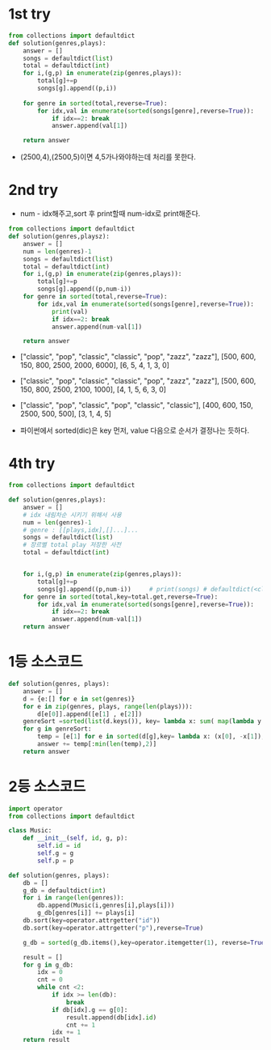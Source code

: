# 1st try
```python
from collections import defaultdict
def solution(genres,plays):
    answer = []
    songs = defaultdict(list)
    total = defaultdict(int)
    for i,(g,p) in enumerate(zip(genres,plays)):
        total[g]+=p
        songs[g].append((p,i))
        
    for genre in sorted(total,reverse=True):
        for idx,val in enumerate(sorted(songs[genre],reverse=True)):
            if idx==2: break
            answer.append(val[1])

    return answer
```

- (2500,4),(2500,5)이면 4,5가나와야하는데 처리를 못한다.

# 2nd try
- num - idx해주고,sort 후 print할때 num-idx로 print해준다.
```python
from collections import defaultdict
def solution(genres,playsz):
    answer = []
    num = len(genres)-1
    songs = defaultdict(list)
    total = defaultdict(int)
    for i,(g,p) in enumerate(zip(genres,plays)):
        total[g]+=p
        songs[g].append((p,num-i))
    for genre in sorted(total,reverse=True):
        for idx,val in enumerate(sorted(songs[genre],reverse=True)):
            print(val)
            if idx==2: break
            answer.append(num-val[1])

    return answer
```
- ["classic", "pop", "classic", "classic", "pop", "zazz", "zazz"], [500, 600, 150, 800, 2500, 2000, 6000], [6, 5, 4, 1, 3, 0]
- ["classic", "pop", "classic", "classic", "pop", "zazz", "zazz"], [500, 600, 150, 800, 2500, 2100, 1000], [4, 1, 5, 6, 3, 0]
- ["classic", "pop", "classic", "pop", "classic", "classic"], [400, 600, 150, 2500, 500, 500], [3, 1, 4, 5]

- 파이썬에서 sorted(dic)은 key 먼저, value 다음으로 순서가 결정나는 듯하다.

# 4th try
```python
from collections import defaultdict

def solution(genres,plays):
    answer = []
    # idx 내림차순 시키기 위해서 사용
    num = len(genres)-1
    # genre : [[plays,idx],[]...]...
    songs = defaultdict(list)
    # 장르별 total play 저장한 사전
    total = defaultdict(int)


    for i,(g,p) in enumerate(zip(genres,plays)):
        total[g]+=p
        songs[g].append((p,num-i))     # print(songs) # defaultdict(<class 'list'>, {'classic': [[500, 0], [150, 2], [800, 3]], 'pop': [[600, 1], [2500, 4]]})
    for genre in sorted(total,key=total.get,reverse=True):
        for idx,val in enumerate(sorted(songs[genre],reverse=True)):
            if idx==2: break
            answer.append(num-val[1])
    return answer
```

# 1등 소스코드

```python
def solution(genres, plays):
    answer = []
    d = {e:[] for e in set(genres)}
    for e in zip(genres, plays, range(len(plays))):
        d[e[0]].append([e[1] , e[2]])
    genreSort =sorted(list(d.keys()), key= lambda x: sum( map(lambda y: y[0],d[x])), reverse = True)
    for g in genreSort:
        temp = [e[1] for e in sorted(d[g],key= lambda x: (x[0], -x[1]), reverse = True)]
        answer += temp[:min(len(temp),2)]
    return answer
```

# 2등 소스코드
```python
import operator
from collections import defaultdict

class Music:
    def __init__(self, id, g, p):
        self.id = id
        self.g = g
        self.p = p

def solution(genres, plays):
    db = []
    g_db = defaultdict(int)
    for i in range(len(genres)):
        db.append(Music(i,genres[i],plays[i]))
        g_db[genres[i]] += plays[i]
    db.sort(key=operator.attrgetter("id"))
    db.sort(key=operator.attrgetter("p"),reverse=True)

    g_db = sorted(g_db.items(),key=operator.itemgetter(1), reverse=True)

    result = []
    for g in g_db:
        idx = 0
        cnt = 0
        while cnt <2:
            if idx >= len(db):
                break
            if db[idx].g == g[0]:
                result.append(db[idx].id)
                cnt += 1
            idx += 1
    return result

```